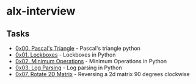 # alx-interview

## Tasks
- [0x00. Pascal's Triangle](https://github.com/Nyaguthii-C/alx-interview/tree/main/0x00-pascal_triangle) - Pascal's triangle python
- [0x01. Lockboxes](https://github.com/Nyaguthii-C/alx-interview/tree/main/0x01-lockboxes) - Lockboxes in Python
- [0x02. Minimum Operations](https://github.com/Nyaguthii-C/alx-interview/tree/main/0x02-minimum_operations) - Minimum Operations in Python
- [0x03. Log Parsing](https://github.com/Nyaguthii-C/alx-interview/tree/main/0x03-log_parsing) - Log parsing in Python
- [0x07. Rotate 2D Matrix](https://github.com/Nyaguthii-C/alx-interview/tree/main/0x07-rotate_2d_matrix) - Reversing a 2d matrix 90 degrees clockwise 
